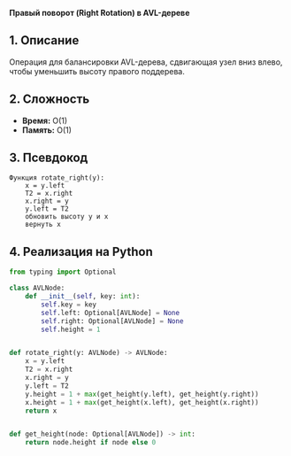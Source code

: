 **Правый поворот (Right Rotation) в AVL-дереве**

## 1. Описание
Операция для балансировки AVL-дерева, сдвигающая узел вниз влево, чтобы уменьшить высоту правого поддерева.

## 2. Сложность
- **Время:** O(1)
- **Память:** O(1)

## 3. Псевдокод
```text
Функция rotate_right(y):
    x = y.left
    T2 = x.right
    x.right = y
    y.left = T2
    обновить высоту y и x
    вернуть x
```

## 4. Реализация на Python
```python
from typing import Optional

class AVLNode:
    def __init__(self, key: int):
        self.key = key
        self.left: Optional[AVLNode] = None
        self.right: Optional[AVLNode] = None
        self.height = 1


def rotate_right(y: AVLNode) -> AVLNode:
    x = y.left
    T2 = x.right
    x.right = y
    y.left = T2
    y.height = 1 + max(get_height(y.left), get_height(y.right))
    x.height = 1 + max(get_height(x.left), get_height(x.right))
    return x


def get_height(node: Optional[AVLNode]) -> int:
    return node.height if node else 0
```

